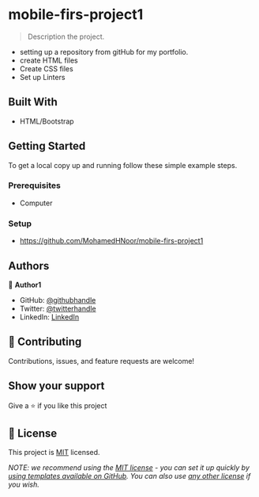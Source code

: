 # mobile-firs-project1

> Description the project.
- setting up a repository from gitHub for my portfolio.
- create HTML files
- Create CSS files
- Set up Linters

## Built With

- HTML/Bootstrap

## Getting Started
To get a local copy up and running follow these simple example steps.

### Prerequisites
- Computer

### Setup

- https://github.com/MohamedHNoor/mobile-firs-project1

## Authors

👤 **Author1**

- GitHub: [@githubhandle](https://github.com/MohamedHNoor)
- Twitter: [@twitterhandle](https://twitter.com/MohamedHNoor)
- LinkedIn: [LinkedIn](https://www.linkedin.com/in/mohamedhnoor/)


## 🤝 Contributing

Contributions, issues, and feature requests are welcome!

## Show your support

Give a ⭐️ if you like this project


## 📝 License

This project is [MIT](MIT.md) licensed.

_NOTE: we recommend using the [MIT license](https://choosealicense.com/licenses/mit/) - you can set it up quickly by [using templates available on GitHub](https://docs.github.com/en/communities/setting-up-your-project-for-healthy-contributions/adding-a-license-to-a-repository). You can also use [any other license](https://choosealicense.com/licenses/) if you wish._
